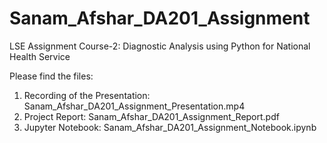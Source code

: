 # Sanam_Afshar_DA201_Assignment
LSE Assignment Course-2: Diagnostic Analysis using Python for National Health Service

Please find the files:
1. Recording of the Presentation: Sanam_Afshar_DA201_Assignment_Presentation.mp4
2. Project Report: Sanam_Afshar_DA201_Assignment_Report.pdf
3. Jupyter Notebook: Sanam_Afshar_DA201_Assignment_Notebook.ipynb
